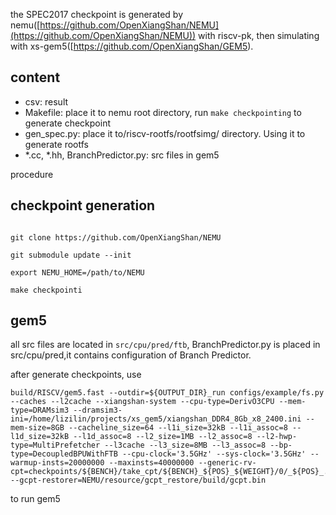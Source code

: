 the SPEC2017 checkpoint is generated by nemu([https://github.com/OpenXiangShan/NEMU](https://github.com/OpenXiangShan/NEMU)) with riscv-pk, then simulating with xs-gem5([https://github.com/OpenXiangShan/GEM5).

## content

- csv: result
- Makefile: place it to nemu root directory, run `make checkpointing` to generate checkpoint
- gen_spec.py: place it to/riscv-rootfs/rootfsimg/ directory. Using it to generate rootfs
- *.cc, *.hh, BranchPredictor.py: src files in gem5

procedure

## checkpoint generation

```

git clone https://github.com/OpenXiangShan/NEMU

git submodule update --init

export NEMU_HOME=/path/to/NEMU

make checkpointi
```


## gem5

all src files are located in `src/cpu/pred/ftb`, BranchPredictor.py is placed in src/cpu/pred,it contains configuration of Branch Predictor.



after generate checkpoints, use

```
build/RISCV/gem5.fast --outdir=${OUTPUT_DIR}_run configs/example/fs.py --caches --l2cache --xiangshan-system --cpu-type=DerivO3CPU --mem-type=DRAMsim3 --dramsim3-ini=/home/lizilin/projects/xs_gem5/xiangshan_DDR4_8Gb_x8_2400.ini --mem-size=8GB --cacheline_size=64 --l1i_size=32kB --l1i_assoc=8 --l1d_size=32kB --l1d_assoc=8 --l2_size=1MB --l2_assoc=8 --l2-hwp-type=MultiPrefetcher --l3cache --l3_size=8MB --l3_assoc=8 --bp-type=DecoupledBPUWithFTB --cpu-clock='3.5GHz' --sys-clock='3.5GHz' --warmup-insts=20000000 --maxinsts=40000000 --generic-rv-cpt=checkpoints/${BENCH}/take_cpt/${BENCH}_${POS}_${WEIGHT}/0/_${POS}_.gz --gcpt-restorer=NEMU/resource/gcpt_restore/build/gcpt.bin
```



to run gem5